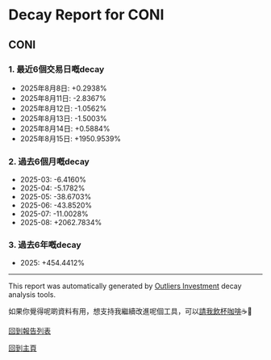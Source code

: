 # Decay Report for CONI

## CONI

### 1. 最近6個交易日嘅decay

- 2025年8月8日: +0.2938%
- 2025年8月11日: -2.8367%
- 2025年8月12日: -1.0562%
- 2025年8月13日: -1.5003%
- 2025年8月14日: +0.5884%
- 2025年8月15日: +1950.9539%

### 2. 過去6個月嘅decay

- 2025-03: -6.4160%
- 2025-04: -5.1782%
- 2025-05: -38.6703%
- 2025-06: -43.8520%
- 2025-07: -11.0028%
- 2025-08: +2062.7834%

### 3. 過去6年嘅decay

- 2025: +454.4412%

------------------------------
This report was automatically generated by [Outliers Investment](https://outliersecon.github.io/Outliers-Investment/) decay analysis tools.

如果你覺得呢啲資料有用，想支持我繼續改進呢個工具，可以[請我飲杯咖啡](https://buymeacoffee.com/outliersecon)☕🙏

[回到報告列表](https://outliersecon.github.io/Outliers-Investment/reports/reports_public)

[回到主頁](https://outliersecon.github.io/Outliers-Investment/)
